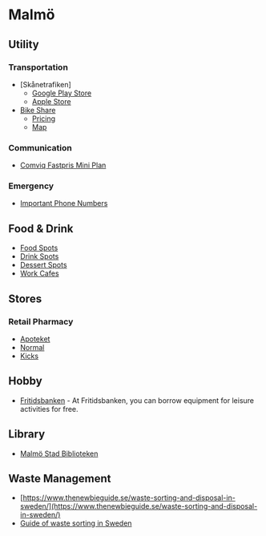 # Malmö

## Utility

### Transportation

- [Skånetrafiken]
  - [Google Play Store](https://play.google.com/store/apps/details?id=se.skanetrafiken.washington&pcampaignid=web_share)
  - [Apple Store](https://apps.apple.com/se/app/sk%C3%A5netrafiken/id1180539331)
- [Bike Share](https://www.malmobybike.se/en)
  - [Pricing](https://www.malmobybike.se/en/subscriptions-and-rates)
  - [Map](https://www.malmobybike.se/en/map)

### Communication

- [Comviq Fastpris Mini Plan](https://www.comviq.se/kontantkort)

### Emergency

- [Important Phone Numbers](https://www.krisinformation.se/en/finding-help-and-services/important-phone-numbers)

## Food & Drink

- [Food Spots](https://maps.app.goo.gl/Vm1PmWbGbbV6ftD86)
- [Drink Spots](https://maps.app.goo.gl/qWopvXmCnxn3WXxR8)
- [Dessert Spots](https://maps.app.goo.gl/1UqRzLEPdfzoYgJE6)
- [Work Cafes](https://maps.app.goo.gl/eXVHPQRZgcNGekeV8)

## Stores

### Retail Pharmacy

- [Apoteket](https://www.apoteket.se/apotek/)
- [Normal](https://www.normal.eu/find-store/)
- [Kicks](https://www.kicks.se/butiker)

## Hobby

- [Fritidsbanken](https://www.fritidsbanken.se/en/) - At Fritidsbanken, you can borrow equipment for leisure activities for free.

## Library

- [Malmö Stad Biblioteken](https://malmo.se/Uppleva-och-gora/Biblioteken/Vara-bibliotek.html)

## Waste Management

- [https://www.thenewbieguide.se/waste-sorting-and-disposal-in-sweden/](https://www.thenewbieguide.se/waste-sorting-and-disposal-in-sweden/)
- [Guide of waste sorting in Sweden](https://medium.com/@kevinli1/guide-of-waste-sorting-in-sweden-9653e3048b15)
